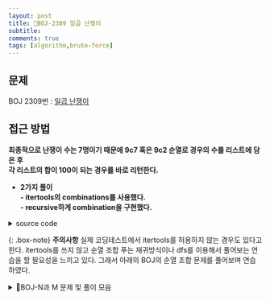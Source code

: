 ```yaml
---
layout: post
title: 📝BOJ-2309 일곱 난쟁이
subtitle: 
comments: true
tags: [algorithm,brute-force]
---
```


## 문제
BOJ 2309번 : [일곱 난쟁이](https://www.acmicpc.net/problem/2309)  
## 접근 방법

**최종적으로 난쟁이 수는 7명이기 때문에 9c7 혹은 9c2 순열로 경우의 수를 리스트에 담은 후**    
**각 리스트의 합이 100이 되는 경우를 바로 리턴한다.**

- **2가지 풀이**  
  **- itertools의 combinations를 사용했다.**  
  **- recursive하게 combination을 구현했다.**  
  
<details>
<summary>source code</summary>
<div markdown="1">

```python
from itertools import combinations

def solution(p):
    answer=[]
    combList=list(combinations(p,7))
    for listValue in combList:
        partialSum=sum(listValue)
        if partialSum==100:
            sortedList=sotrted(listValue)
            answer=sortedList
            return answer

if __name__ == "__main__":
    p=[[] for _ in range(9)]
    for i in range(9):
        p[i]=int(input())

    answer=solution(p)
    for i in range(7):
        print(answer[i])

```
<br>

```python
여기에 재귀함수로 구현한 소스코드 들어가면 됨...

```
</div>
</details>


<!-- {% include algorithm-solution.md %} -->
<!-- {% include BOJ-2309.md %} -->

{: .box-note}
**주의사항**   실제 코딩테스트에서 itertools를 허용하지 않는 경우도 있다고 한다. itertools를 쓰지 않고 순열 조합 푸는 재귀방식이나 dfs를 이용해서 풀어보는 연습을 할 필요성을 느끼고 있다. 그래서 아래의 BOJ의 순열 조합 문제를 풀어보며 연습하였다.
 


<details>
<summary>📝BOJ-N과 M 문제 및 풀이 모음</summary>
<div markdown="1">

- **기본유형**  
**- [BOJ-15649](https://www.acmicpc.net/problem/15649)**  
**- [BOJ-15650](https://www.acmicpc.net/problem/15650)**  
**- [BOJ-15651](https://www.acmicpc.net/problem/15651)**  
**- [BOJ-15652](https://www.acmicpc.net/problem/15652)**  

- **순열 및 조합 결과를 오름차순으로 출력하는 문제**  
**- [BOJ-15654](https://www.acmicpc.net/problem/15654)**  
**- [BOJ-15655](https://www.acmicpc.net/problem/15655)**  
**- [BOJ-15656](https://www.acmicpc.net/problem/15656)**  
**- [BOJ-15657](https://www.acmicpc.net/problem/15657)**    

- **추출할 원소에 중복이 있는 경우 ex) arr={1,2,2,3}**  
**- [BOJ-15663](https://www.acmicpc.net/problem/15663)**  
**- [BOJ-15657](https://www.acmicpc.net/problem/15664)**  
**- [BOJ-15657](https://www.acmicpc.net/problem/15665)**  
**- [BOJ-15657](https://www.acmicpc.net/problem/15666)**  


</div>
</details>

